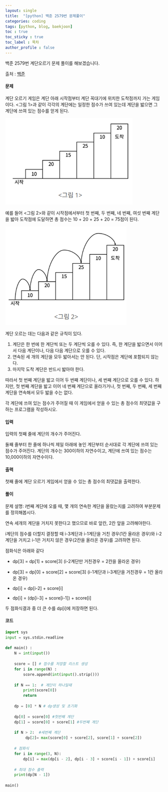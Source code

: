 ```yaml
---
layout: single
title:  "[python] 백준 2579번 문제풀이"
categories: coding
tags: [python, blog, baekjoon] 
toc : true
toc_sticky : true
toc_label : 목차
author_profile : false 
---
```


백준 2579번 계단오르기 문제 풀이를 해보겠습니다.


출처 : [백준](https://www.acmicpc.net/problem/2579)
#### 문제
계단 오르기 게임은 계단 아래 시작점부터 계단 꼭대기에 위치한 도착점까지 가는 게임이다. <그림 1>과 같이 각각의 계단에는 일정한 점수가 쓰여 있는데 계단을 밟으면 그 계단에 쓰여 있는 점수를 얻게 된다.

![2579_1](/assets/images/baekjoon_2579_1.png)

예를 들어 <그림 2>와 같이 시작점에서부터 첫 번째, 두 번째, 네 번째, 여섯 번째 계단을 밟아 도착점에 도달하면 총 점수는 10 + 20 + 25 + 20 = 75점이 된다.

![2579_2](/assets/images/baekjoon_2579_2.png)

계단 오르는 데는 다음과 같은 규칙이 있다.

1. 계단은 한 번에 한 계단씩 또는 두 계단씩 오를 수 있다. 즉, 한 계단을 밟으면서 이어서 다음 계단이나, 다음 다음 계단으로 오를 수 있다.
2. 연속된 세 개의 계단을 모두 밟아서는 안 된다. 단, 시작점은 계단에 포함되지 않는다.
3. 마지막 도착 계단은 반드시 밟아야 한다.

따라서 첫 번째 계단을 밟고 이어 두 번째 계단이나, 세 번째 계단으로 오를 수 있다. 하지만, 첫 번째 계단을 밟고 이어 네 번째 계단으로 올라가거나, 첫 번째, 두 번째, 세 번째 계단을 연속해서 모두 밟을 수는 없다.

각 계단에 쓰여 있는 점수가 주어질 때 이 게임에서 얻을 수 있는 총 점수의 최댓값을 구하는 프로그램을 작성하시오.

#### 입력
입력의 첫째 줄에 계단의 개수가 주어진다.

둘째 줄부터 한 줄에 하나씩 제일 아래에 놓인 계단부터 순서대로 각 계단에 쓰여 있는 점수가 주어진다. 계단의 개수는 300이하의 자연수이고, 계단에 쓰여 있는 점수는 10,000이하의 자연수이다.

#### 출력
첫째 줄에 계단 오르기 게임에서 얻을 수 있는 총 점수의 최댓값을 출력한다.

#### 풀이
문제 설명: i번째 계단에 오를 때, 몇 개의 연속한 계단을 올랐는지를 고려하여 부분문제를 정의해봅시다.

연속 세개의 계단을 거치지 못한다고 했으므로 바로 앞칸, 2칸 앞을 고려해야한다.

i계단의 점수를 더할지 결정할 때 i-3계단과 i-1계단을 거친 경우(1칸 올라온 경우)와 i-2계단을 거치고 i-1은 거치지 않은 경우(2칸을 올라온 경우)를 고려하면 된다.

점화식은 아래와 같다
- dp[3] = dp[1] + score[3] (i-2계단만 거친경우 = 2칸을 올라온 경우)
- dp[3] = dp[0] + score[2] + score[3] (i-1계단과 i-3계단을 거친경우 = 1칸 올라온 경우)

- dp[i] = dp[i-2] + score[i]
- dp[i] = (dp[i-3] + score[i-1]) + score[i]

두 점화식결과 중 더 큰 수를 dp[i]에 저장하면 된다.

#### 코드
```python
import sys
input = sys.stdin.readline

def main() :
    N = int(input())

    score = [] # 점수를 저장할 리스트 생성
    for i in range(N) :
        score.append(int(input().strip()))

    if N == 1:  # 계단이 하나일때
        print(score[0])
        return

    dp = [0] * N # dp생성 및 초기화

    dp[0] = score[0] #첫번째 계단
    dp[1] = score[0] + score[1] #두번째 계단

    if N > 2:  #세번째 계단
         dp[2]= max(score[0] + score[2], score[1] + score[2])
    
    # 점화식
    for i in range(3, N):
        dp[i] = max(dp[i - 2], dp[i - 3] + score[i - 1]) + score[i]
    
    # 최대 점수 출력
    print(dp[N - 1])

main()

```